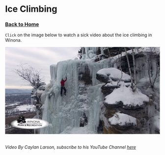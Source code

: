 # Ice Climbing
### [Back to Home](https://colehagen15.github.io/Winona/)
`Click` on the image below to watch a sick video about the ice climbing in Winona.
&nbsp;

[![Ice Climbing in Winona](Ice%20climbing%20winona.jpg)](https://www.youtube.com/watch?v=LRCcMPP7vLM&t=2s)
&nbsp;

_Video By Caylan Larson, subscribe to his YouTube Channel [here](https://www.youtube.com/channel/UCXBGLyqX8ueGytzLcfU8KsQ)_
